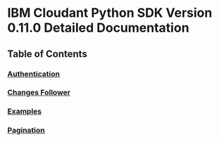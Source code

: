 # IBM Cloudant Python SDK Version 0.11.0 Detailed Documentation

## Table of Contents

### [Authentication](Authentication.md)

### [Changes Follower](Changes_Follower.md)

### [Examples](Examples.md)

### [Pagination](Pagination.md)
